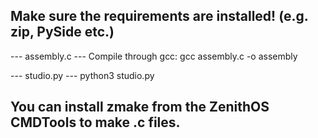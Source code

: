 ## Make sure the requirements are installed! (e.g. zip, PySide etc.)

--- assembly.c ---
Compile through gcc:
gcc assembly.c -o assembly

--- studio.py ---
python3 studio.py



## You can install zmake from the ZenithOS CMDTools to make .c files.
